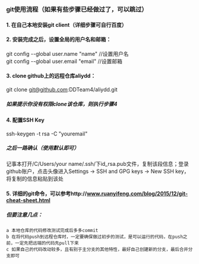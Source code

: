 ### git使用流程（如果有些步骤已经做过了，可以跳过）

#### 1. 在自己本地安装git client（详细步骤可自行百度）

#### 2. 安装完成之后，设置全局的用户名和邮箱：
git config --global user.name "name"  		//设置用户名  
git config --global user.email "email" 		//设置邮箱

#### 3. clone github上的远程仓库aliydd：
git clone git@github.com:DDTeam4/aliydd.git
##### 如果提示你没有权限clone该仓库，则执行步骤4

#### 4. 配置SSH Key
ssh-keygen -t rsa -C "youremail"
##### 之后一路确认（使用默认即可）
记事本打开/C/Users/your name/.ssh/下id_rsa.pub文件，复制该段信息；登录github账户，点击头像进入Settings -> SSH and GPG keys -> New SSH key，将复制的信息粘贴到该处

#### 5. 详细的git命令，可以参考http://www.ruanyifeng.com/blog/2015/12/git-cheat-sheet.html
##### 但要注意几点：
	a 本地仓库的代码修改测试完成后多多commit
	b 在将代码push到远程仓库时，一定要确保做过初步的测试，是可以运行的代码，在push之前，一定先把远端的代码先pull下来
	c 如果自己的代码改动较多，且有别于主分支的其他特性，最好自己创建新的分支，最后合并分支即可

